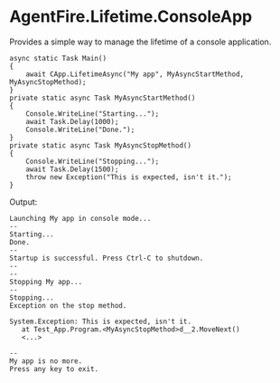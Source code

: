 # AgentFire.Lifetime.ConsoleApp
Provides a simple way to manage the lifetime of a console application.

    async static Task Main()
    {
        await CApp.LifetimeAsync("My app", MyAsyncStartMethod, MyAsyncStopMethod);
    }
    private static async Task MyAsyncStartMethod()
    {
        Console.WriteLine("Starting...");
        await Task.Delay(1000);
        Console.WriteLine("Done.");
    }
    private static async Task MyAsyncStopMethod()
    {
        Console.WriteLine("Stopping...");
        await Task.Delay(1500);
        throw new Exception("This is expected, isn't it.");
    }
    
Output:

```console
Launching My app in console mode...
--
Starting...
Done.
--
Startup is successful. Press Ctrl-C to shutdown.
--
--
Stopping My app...
--
Stopping...
Exception on the stop method.

System.Exception: This is expected, isn't it.
   at Test_App.Program.<MyAsyncStopMethod>d__2.MoveNext()
   <...>
   
--
My app is no more.
Press any key to exit.
```
